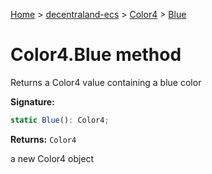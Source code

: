 [Home](./index) &gt; [decentraland-ecs](./decentraland-ecs.md) &gt; [Color4](./decentraland-ecs.color4.md) &gt; [Blue](./decentraland-ecs.color4.blue.md)

# Color4.Blue method

Returns a Color4 value containing a blue color

**Signature:**
```javascript
static Blue(): Color4;
```
**Returns:** `Color4`

a new Color4 object

